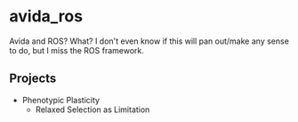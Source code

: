 # avida_ros
Avida and ROS?  What?  I don't even know if this will pan out/make any sense to do, but I miss the ROS framework.

## Projects
* Phenotypic Plasticity
  * Relaxed Selection as Limitation
